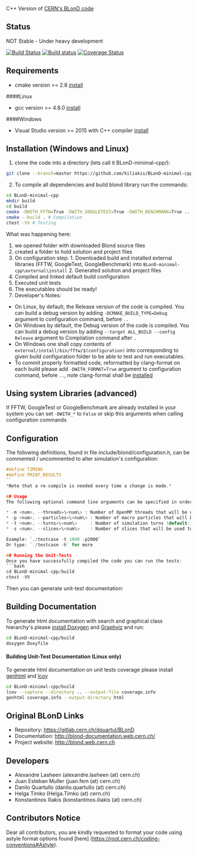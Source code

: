 C++ Version of [CERN's BLonD code][1]

## Status 

NOT Stable - Under heavy development

[![Build Status](https://travis-ci.org/kiliakis/BLonD-minimal-cpp.svg?branch=master)](https://travis-ci.org/kiliakis/BLonD-minimal-cpp)
[![Build status](https://ci.appveyor.com/api/projects/status/onoxb8504u8kwfkk?svg=true)](https://ci.appveyor.com/project/kiliakis/blond-minimal-cpp)
[![Coverage Status](https://coveralls.io/repos/github/kiliakis/BLonD-minimal-cpp/badge.svg?branch=master)](https://coveralls.io/github/kiliakis/BLonD-minimal-cpp?branch=master)

## Requirements
* cmake version >= 2.8 [install](https://cmake.org/install/)

####Linux
* gcc version >= 4.8.0 [install](https://gcc.gnu.org/wiki/InstallingGCC)

####Windows
* Visual Studio version >= 2015 with C++ compiler [install](https://www.visualstudio.com/)

## Installation (Windows and Linux)
1. clone the code into a directory (lets call it BLonD-minimal-cpp/):
```bash  
git clone --branch=master https://github.com/kiliakis/BLonD-minimal-cpp
```
2. To compile all dependencies and build blond library run the commands:
```bash
cd BLonD-minimal-cpp
mkdir build  
cd build 
cmake -DWITH_FFTW=True -DWITH_GOOGLETEST=True -DWITH_BENCHMARK=True .. # Configuration
cmake --build . # Compilation
ctest -VV # Testing
```
What was happening here:
   1. we opened folder with downloaded Blond source files
   2. created a folder to hold solution and project files
   3. On configuration step:
     1. Downloaded build and installed external libraries (FFTW, GoogleTest, GoogleBenchmark) into `BLonD-minimal-cpp\external\install`
     2. Generated solution and project files
   4. Compiled and linked default build configuration
   5. Executed unit tests
3. The executables should be ready!
4. Developer's Notes:
  * On Linux, by default, the Release version of the code is compiled. You can build a debug version by adding `-DCMAKE_BUILD_TYPE=Debug` argument to configuration command, before `..`
  * On Windows by default, the Debug version of the code is compiled. You can build a debug version by adding `--target ALL_BUILD --config Release` argument to Compilation command after `.`
  * On Windows one shall copy contents of `external/install/bin/fftw/$(configuration)` into corresponding to given build configuration folder to be able to test and run executables.
  * To commit properly formatted code, reformatted by clang-format on each build please add `-DWITH_FORMAT=True` argument to configuration command, before `..`, note clang-format shall be [installed](http://llvm.org/releases/download.html)


## Using system Libraries (advanced)
If FFTW, GoogleTest or GoogleBenchmark are already installed in your system you can set `-DWITH_*` to `False` or skip this arguments when calling configuration commands

## Configuration
The following definitions, found in file include/blond/configuration.h, can be commented / uncommented to alter simulation's configuration:
```c
#define TIMING
#define PRINT_RESULTS
``
*Note that a re-compile is needed every time a change is made.* 

## Usage
The following optional command line arguments can be specified in order to specify some basic simulation parameters:

* -m <num>, --threads=\<num\> : Number of OpenMP threads that will be used in the simulation (default: 1)
* -p <num>, --particles=\<num\> : Number of macro particles that will be simulated (default: 10k)
* -t <num>, --turns=\<num\>     : Number of simulation turns (default: 10k)
* -s <num>, --slices=\<num\>    : Number of slices that will be used to generate the beam's histogram (default: 100)

Example: `./testcase -t 1000 -p2000`  
Or type: `./testcase -h` for more

## Running the Unit-Tests
Once you have successfully compiled the code you can run the tests:
```bash
cd BLonD-minimal-cpp/build
ctest -VV
```
Then you can generate unit-test documentation:

## Building Documentation
To generate html documentation with search and graphical class hierarchy's please [install Doxygen](http://www.stack.nl/~dimitri/doxygen/download.html) and [Graphviz](http://www.graphviz.org/Download..php) and run:
```bash
cd BLonD-minimal-cpp/build
doxygen Doxyfile
```

#### Building Unit-Test Documentation (Linux only)
To generate html documentation on unit tests coverage please install [genhtml](http://linux.die.net/man/1/genhtml) and [lcov](http://ltp.sourceforge.net/coverage/lcov.php)
```bash
cd BLonD-minimal-cpp/build
lcov --capture --directory .. --output-file coverage.info
genhtml coverage.info --output-directory html
```

## Original BLonD Links

* Repository: https://gitlab.cern.ch/dquartul/BLonD
* Documentation: http://blond-documentation.web.cern.ch/
* Project website: http://blond.web.cern.ch

## Developers

- Alexandre Lasheen (alexandre.lasheen (at) cern.ch)
- Juan Esteban Muller (juan.fem (at) cern.ch)
- Danilo Quartullo (danilo.quartullo (at) cern.ch)
- Helga Timko (Helga.Timko (at) cern.ch)
- Konstantinos Iliakis (konstantinos.iliakis (at) cern.ch)

## Contributors Notice

Dear all contributors, you are kindly requested to format your code using astyle format options found [here] (https://root.cern.ch/coding-conventions#Astyle).

[1]: http://blond.web.cern.ch
